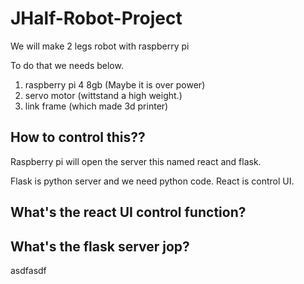 # JHalf-Robot-Project
We will make 2 legs robot with raspberry pi

To do that we needs below.

1. raspberry pi 4 8gb (Maybe it is over power)
2. servo motor (wittstand a high weight.)
3. link frame (which made 3d printer)

## How to control this??
Raspberry pi will open the server this named react and flask.

Flask is python server and we need python code.
React is control UI.

## What's the react UI control function?

## What's the flask server jop?


asdfasdf
